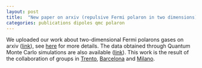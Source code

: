 ```yaml
---
layout: post
title:  "New paper on arxiv (repulsive Fermi polaron in two dimensions)"
categories: publications dipoles qmc polaron
---
```


We uploaded our work about two-dimensional Fermi polarons gases on arxiv ([link][link-arxiv]), see [here][link-research] for more details.
The data obtained through Quantum Monte Carlo simulations are also available ([link][link-zenodo]).
This work is the result of the collaboration of groups in [Trento][link-trento], [Barcelona][link-barcelona] and [Milano][link-milano].

[link-arxiv]: https://arxiv.org/abs/1905.10125
[link-research]: /research.html#dipoles
[link-trento]: http://bec.science.unitn.it/
[link-barcelona]: http://bqmc.upc.edu/index.php
[link-milano]: https://orcid.org/0000-0002-9440-4537
[link-zenodo]: https://doi.org/10.5281/zenodo.2677634
